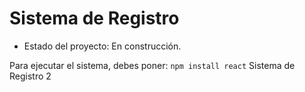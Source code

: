 <h1>Sistema de Registro</h1>

- Estado del proyecto: En construcción.

Para ejecutar el sistema, debes poner:
```npm install react```
Sistema de Registro 2
